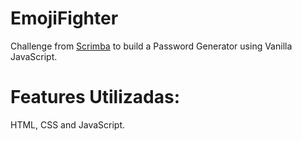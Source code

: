 # EmojiFighter
Challenge from [Scrimba](https://scrimba.com/) to build a Password Generator using Vanilla JavaScript.

# Features Utilizadas:
HTML, CSS and JavaScript.

